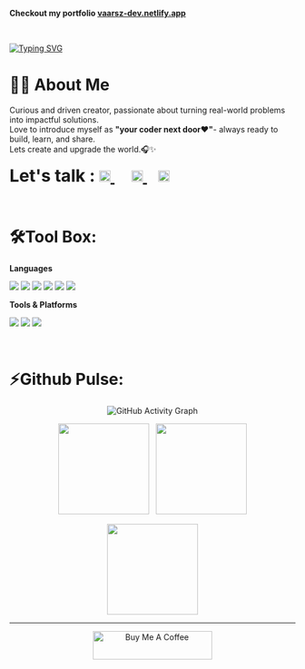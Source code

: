 <b><p>Checkout my portfolio <a href="https://vaarsz-dev.netlify.app">vaarsz-dev.netlify.app</a></p></b><br/>

[![Typing SVG](https://readme-typing-svg.demolab.com?font=Fira+Code&weight=500&size=40&pause=200&color=956FFF&center=true&vCenter=true&width=800&lines=Hello+There+%2C+Varsha+Here!%F0%9F%98%8C)](https://git.io/typing-svg)


# 👩‍💻 About Me

Curious and driven creator, passionate about turning real-world problems into impactful solutions.  
Love to introduce myself as <b>"your coder next door❤️"</b>- always ready to build, learn, and share.<br/>
Lets create and upgrade the world.🎧✨
<br/>

<p align="left">
  <span style="font-size:30px; font-weight:bold;"><b>Let's talk : </b>
  <a href="https://instagram.com/varsha_vsmt" style="margin-right:30px;">
    <img src="https://skillicons.dev/icons?i=instagram" width="20" />
  </a>
  <a href="https://www.linkedin.com/in/varsha-sabu/" style="margin-right:20px;">
    <img src="https://skillicons.dev/icons?i=linkedin" width="20" />
  </a>
  <a href="https://x.com/vars04" style="margin-right:20px;">
    <img src="https://skillicons.dev/icons?i=twitter" width="20" />
  </a>
</p>


<br/>

# 🛠️Tool Box:

**Languages**
<p>
  <img src="https://img.shields.io/badge/C-%2300599C.svg?style=for-the-badge&logo=c&logoColor=white" />
  <img src="https://img.shields.io/badge/Java-%23ED8B00.svg?style=for-the-badge&logo=openjdk&logoColor=white" />
  <img src="https://img.shields.io/badge/Python-3670A0?style=for-the-badge&logo=python&logoColor=ffdd54" />
  <img src="https://img.shields.io/badge/JavaScript-%23323330.svg?style=for-the-badge&logo=javascript&logoColor=%23F7DF1E" />
  <img src="https://img.shields.io/badge/HTML5-%23E34F26.svg?style=for-the-badge&logo=html5&logoColor=white" />
  <img src="https://img.shields.io/badge/CSS3-%231572B6.svg?style=for-the-badge&logo=css3&logoColor=white" />
</p>

**Tools & Platforms**
<p>
  <img src="https://img.shields.io/badge/Netlify-%23000000.svg?style=for-the-badge&logo=netlify&logoColor=#00C7B7" />
  <img src="https://img.shields.io/badge/MongoDB-%234ea94b.svg?style=for-the-badge&logo=mongodb&logoColor=white" />
  <img src="https://img.shields.io/badge/GitHub-%23121011.svg?style=for-the-badge&logo=github&logoColor=white" />
</p><br/>


# ⚡Github Pulse:

<p align="center">
  <img src="https://github-readme-activity-graph.vercel.app/graph?username=Varsha620&bg_color=000000&color=9b59b6&line=8e44ad&point=9b59b6&area=true&hide_border=true&custom_title=Coding+O'Clock😌" alt="GitHub Activity Graph" />
</p>


<p align="center">
  <img src="https://github-readme-stats.vercel.app/api?username=Varsha620&show_icons=true&theme=radical&hide_border=true&count_private=true" height="160" />
  &nbsp;
  <img src="https://github-readme-streak-stats.herokuapp.com?user=Varsha620&theme=radical&hide_border=true" height="160"/>
</p>

<p align="center">
  <img src="https://github-readme-stats.vercel.app/api/top-langs/?username=Varsha620&layout=compact&theme=radical&hide_border=true" height="160" />
</p>

---

<p align="center">
    <a href="https://buymeacoffee.com/varsz_here" target="_blank">
    <img src="https://cdn.buymeacoffee.com/buttons/v2/default-yellow.png" height="50" width="210" alt="Buy Me A Coffee" />
  </a>
</p



